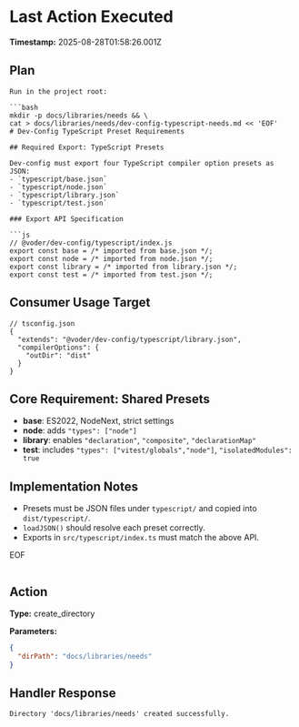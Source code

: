 # Last Action Executed

**Timestamp:** 2025-08-28T01:58:26.001Z

## Plan

```
Run in the project root:

```bash
mkdir -p docs/libraries/needs && \
cat > docs/libraries/needs/dev-config-typescript-needs.md << 'EOF'
# Dev-Config TypeScript Preset Requirements

## Required Export: TypeScript Presets

Dev-config must export four TypeScript compiler option presets as JSON:
- `typescript/base.json`
- `typescript/node.json`
- `typescript/library.json`
- `typescript/test.json`

### Export API Specification

```js
// @voder/dev-config/typescript/index.js
export const base = /* imported from base.json */;
export const node = /* imported from node.json */;
export const library = /* imported from library.json */;
export const test = /* imported from test.json */;
```

## Consumer Usage Target

```jsonc
// tsconfig.json
{
  "extends": "@voder/dev-config/typescript/library.json",
  "compilerOptions": {
    "outDir": "dist"
  }
}
```

## Core Requirement: Shared Presets

- **base**: ES2022, NodeNext, strict settings  
- **node**: adds `"types": ["node"]`  
- **library**: enables `"declaration"`, `"composite"`, `"declarationMap"`  
- **test**: includes `"types": ["vitest/globals","node"]`, `"isolatedModules": true`

## Implementation Notes

- Presets must be JSON files under `typescript/` and copied into `dist/typescript/`.
- `loadJSON()` should resolve each preset correctly.
- Exports in `src/typescript/index.ts` must match the above API.

EOF
```
```

## Action

**Type:** create_directory

**Parameters:**
```json
{
  "dirPath": "docs/libraries/needs"
}
```

## Handler Response

```
Directory 'docs/libraries/needs' created successfully.
```
